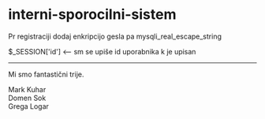 # interni-sporocilni-sistem

Pr registraciji dodaj enkripcijo gesla pa mysqli_real_escape_string

$_SESSION['id'] <-- sm se upiše id uporabnika k je upisan

----------------------------- 
Mi smo fantastični trije.

Mark Kuhar<br>
Domen Sok<br>
Grega Logar
